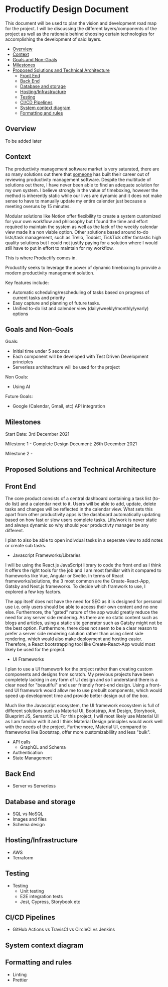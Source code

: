 # Productify Design Document

This document will be used to plan the vision and development road map for the project. I will be discussing the different layers/components of the project as well as the rationale behind choosing certain technologies for accomplishing the development of said layers.

-   [Overview](#overview)
-   [Context](#context)
-   [Goals and Non-Goals](#goals)
-   [Milestones](#milestones)
-   [Proposed Solutions and Technical Architecture](#solutions)
    -   [Front End](#front-end)
    -   [Back End](#back-end)
    -   [Database and storage](#db-and-storage)
    -   [Hosting/Infrastructure](#hosting/infra)
    -   [Testing](#testing)
    -   [CI/CD Pipelines](#pipelines)
    -   [System context diagram](#system-context-diagram)
    -   [Formatting and rules](#formatting)

## <a name="overview"></a>Overview

To be added later

## <a name="context"></a>Context

The productivity management software market is very saturated, there are so many solutions out there that <a href="https://www.keepproductive.com/">someone</a> has built their career out of reviewing productivity management software. Despite the multitude of solutions out there, I have never been able to find an adequate solution for my own system. I believe strongly in the value of timeboxing, however the method is inherently static while our lives are dynamic and it does not make sense to have to manually update my entire calender just because a meeting overuns by 15 minutes.

Modular solutions like Notion offer flexibility to create a system customized for your own workflow and philosophy but I found the time and effort required to maintain the system as well as the lack of the weekly calendar view made it a non viable option. Other solutions based around to-do lists/task management, such as Trello, Todoist, TickTick offer fantastic high quality solutions but I could not justify paying for a solution where I would still have to put in effort to maintain for my workflow.

This is where Productify comes in.

Productify seeks to leverage the power of dynamic timeboxing to provide a modern productivity management solution.

Key features include:

-   Automatic scheduling/rescheduling of tasks based on progress of current tasks and priority
-   Easy capture and planning of future tasks.
-   Unified to-do list and calender view (daily/weekly/monthly/yearly) options

## <a name="goals"></a>Goals and Non-Goals

Goals:

-   Initial time under 5 seconds
-   Each component will be developed with Test Driven Development principles
-   Serverless architechture will be used for the project

Non Goals:

-   Using AI

Future Goals:

-   Google (Calendar, Gmail, etc) API integration

## <a name="milestones"></a>Milestones

Start Date: 3rd December 2021

Milestone 1 - Complete Design Document: 26th December 2021

Milestone 2 -

## <a name="solutions"></a>Proposed Solutions and Technical Architecture

## <a name="front-end"></a>Front End

The core product consists of a central dashboard containing a task list (to-do list) and a calendar next to it. Users will be able to add, update, delete tasks and changes will be reflected in the calendar view. What sets this apart from other productivity apps is the dashboard automatically updating based on how fast or slow users complete tasks. Life/work is never static and always dynamic so why should your productivty manager be any different.

I plan to also be able to open indivdual tasks in a seperate view to add notes or create sub tasks.

-   Javascript Frameworks/Libraries

I will be using the React.js JavaScript library to code the front end as I think it offers the right tools for the job and I am most familiar with it compared to frameworks like Vue, Angular or Svelte. In terms of React frameworks/solutions, the 3 most common are the Create-React-App, Gatsby and Next.js frameworks. To decide which framwork to use, I explored a few key factors.

The app itself does not have the need for SEO as it is designed for personal use i.e. only users should be able to access their own content and no one else. Furthermore, the "gated" nature of the app would greatly reduce the need for any server side rendering. As there are no static content such as blogs and articles, using a static site generator such as Gatsby might not be the best option. Furthermore, there does not seem to be a clear reason to prefer a server side rendering solution rather than using client side rendering, which would also make deployment and hosting easier. Therefore, a React bootstrapping tool like Create-React-App would most likely be used for the project.

-   UI Frameworks

I plan to use a UI framework for the project rather than creating custom components and designs from scratch. My previous projects have been completely lacking in any form of UI design and so I understand there is a clear need for "beautiful" and user friendly front-end design. Using a front-end UI framework would allow me to use prebuilt components, which would speed up development time and provide better design out of the box.

Much like the Javascript ecosystem, the UI framework ecosystem is full of different solutions such as Material UI, Bootstrap, Ant Design, Storybook, Blueprint JS, Semantic UI. For this project, I will most likely use Material UI as I am familiar with it and I think Material Design principles would work well with the needs of the project. Furthermore, Material UI, compared to frameworks like Bootstrap, offer more customizablility and less "bulk".

-   API calls
    -   GraphQL and Schema
-   Authentication
-   State Management

## <a name="back-end"></a>Back End

-   Server vs Serverless

## <a name="db-and-storage"></a>Database and storage

-   SQL vs NoSQL
-   Images and files
-   Schema design

## <a name="hosting/infra"></a>Hosting/Infrastructure

-   AWS
-   Terraform

## <a name="testing"></a>Testing

-   Testing
    -   Unit testing
    -   E2E integration tests
    -   Jest, Cypress, Storybook etc

## <a name="pipelines"></a>CI/CD Pipelines

-   GitHub Actions vs TravisCI vs CircleCI vs Jenkins

## <a name="system-context-diagram"></a>System context diagram

## <a name="formatting"></a>Formatting and rules

-   Linting
-   Prettier

